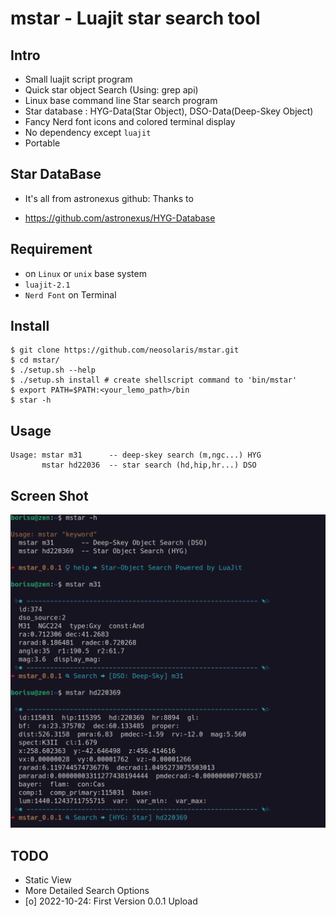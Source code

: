 # mstar - Luajit star search tool

## Intro

* Small luajit script program
* Quick star object Search (Using: grep api)
* Linux base command line Star search program
* Star database : HYG-Data(Star Object), DSO-Data(Deep-Skey Object)
* Fancy Nerd font icons and colored terminal display
* No dependency except `luajit`
* Portable

## Star DataBase
* It's all from astronexus github: Thanks to
 - <https://github.com/astronexus/HYG-Database>

## Requirement

* on `Linux` or `unix` base system
* `luajit-2.1`
* `Nerd Font` on Terminal

## Install

```console
$ git clone https://github.com/neosolaris/mstar.git
$ cd mstar/
$ ./setup.sh --help
$ ./setup.sh install # create shellscript command to 'bin/mstar'
$ export PATH=$PATH:<your_lemo_path>/bin
$ star -h
```

## Usage

```console
Usage: mstar m31      -- deep-skey search (m,ngc...) HYG
       mstar hd22036  -- star search (hd,hip,hr...) DSO
```

## Screen Shot
![screenshot](img/screenshot.png)

## TODO

* Static View
* More Detailed Search Options
* [o] 2022-10-24: First Version 0.0.1 Upload
